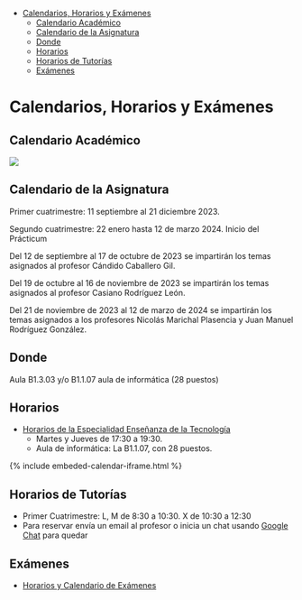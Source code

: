 - [Calendarios, Horarios y Exámenes](#calendarios-horarios-y-exámenes)
  - [Calendario Académico](#calendario-académico)
  - [Calendario de la Asignatura](#calendario-de-la-asignatura)
  - [Donde](#donde)
  - [Horarios](#horarios)
  - [Horarios de Tutorías](#horarios-de-tutorías)
  - [Exámenes](#exámenes)


# Calendarios, Horarios y Exámenes

## Calendario Académico

<a href="{{site.calendario_academico}}" target="_blank"><img src="{{site.baseurl}}/assets/images/calendario-academico-2122.png" /></a>


## Calendario de la Asignatura 


Primer cuatrimestre: 11 septiembre al 21 diciembre 2023.

Segundo cuatrimestre: 22 enero hasta 12 de marzo 2024. Inicio del Prácticum

Del 12 de septiembre al 17 de octubre de 2023 se impartirán los temas asignados al profesor Cándido Caballero Gil.

Del 19 de octubre al 16 de noviembre de 2023 se impartirán los temas asignados al profesor Casiano Rodríguez León.

Del 21 de noviembre de 2023 al 12 de marzo de 2024 se impartirán los temas asignados a los profesores Nicolás Marichal Plasencia y Juan Manuel Rodríguez González.

## Donde

Aula B1.3.03 y/o B1.1.07 aula de informática (28 puestos)
 
## Horarios

* <a  href="https://drive.google.com/file/d/1zoGVeO9Gwq6cbyzNhD46pfFjRWTDOcpf/view" target="_blank">Horarios de la Especialidad Enseñanza de la Tecnología</a>
  - Martes y Jueves de 17:30 a 19:30. 
  - Aula de informática: La B1.1.07, con 28 puestos.

{% include embeded-calendar-iframe.html %}


## Horarios de Tutorías

* Primer Cuatrimestre: L, M de 8:30 a 10:30. X de 10:30 a 12:30
* Para reservar envía un email al profesor o inicia un chat usando <a href="https://chat.google.com" target="_blank">Google Chat</a> para quedar

## Exámenes

* [Horarios y Calendario de Exámenes](https://www.ull.es/masteres/formacion-profesorado/informacion-academica/horarios-y-calendario-de-examenes/)



